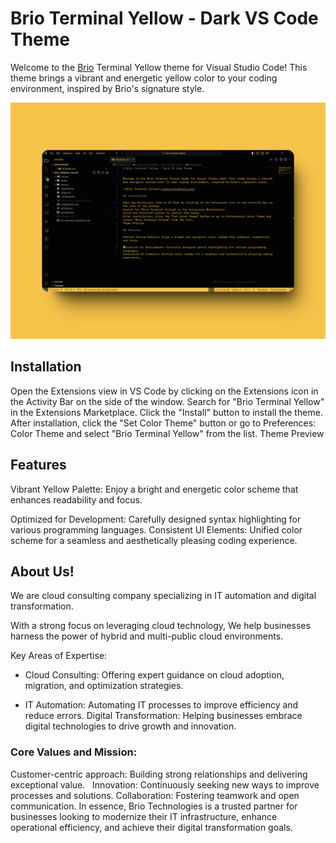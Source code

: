 # Brio Terminal Yellow - Dark VS Code Theme


Welcome to the [Brio](https://www.briotech.com/) Terminal Yellow theme for Visual Studio Code! This theme brings a vibrant and energetic yellow color to your coding environment, inspired by Brio's signature style.

![Brio Terminal Yellow](/media/thumbnail.png)

## Installation

Open the Extensions view in VS Code by clicking on the Extensions icon in the Activity Bar on the side of the window.
Search for "Brio Terminal Yellow" in the Extensions Marketplace.
Click the "Install" button to install the theme.
After installation, click the "Set Color Theme" button or go to Preferences: Color Theme and select "Brio Terminal Yellow" from the list.
Theme Preview

## Features

Vibrant Yellow Palette: Enjoy a bright and energetic color scheme that enhances readability and focus.

Optimized for Development: Carefully designed syntax highlighting for various programming languages.
Consistent UI Elements: Unified color scheme for a seamless and aesthetically pleasing coding experience.

## About Us!

We are cloud consulting company specializing in IT automation and digital transformation.

With a strong focus on leveraging cloud technology, We help businesses harness the power of hybrid and multi-public cloud environments.

Key Areas of Expertise:

- Cloud Consulting: Offering expert guidance on cloud adoption, migration, and optimization strategies.

- IT Automation: Automating IT processes to improve efficiency and reduce errors.
Digital Transformation: Helping businesses embrace digital technologies to drive growth and innovation.

### Core Values and Mission:

Customer-centric approach: Building strong relationships and delivering exceptional value.   
Innovation: Continuously seeking new ways to improve processes and solutions.
Collaboration: Fostering teamwork and open communication.
In essence, Brio Technologies is a trusted partner for businesses looking to modernize their IT infrastructure, enhance operational efficiency, and achieve their digital transformation goals. 

